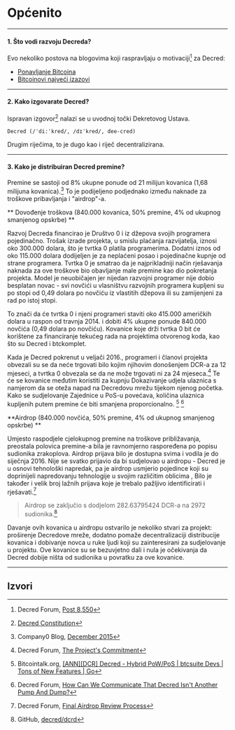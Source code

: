 # <i class="fa fa-question-circle"></i> Općenito 

---

#### 1. Što vodi razvoju Decreda?

Evo nekoliko postova na blogovima koji raspravljaju o motivaciji[^8550] za Decred:

* [Ponavljanje Bitcoina](https://blog.companyzero.com/2015/12/iterating-bitcoin/)
* [Bitcoinovi najveći izazovi](https://blog.companyzero.com/2015/11/bitcoins-biggest-challenges/)

---

#### 2. Kako izgovarate Decred? 

Ispravan izgovor[^14482] nalazi se u uvodnoj točki Dekretovog Ustava.

```no-highlight
Decred (/ˈdi:ˈkred/, /dɪˈkred/, dee-cred)
```

Drugim riječima, to je dugo kao i riječ decentralizirana.

---

#### 3. Kako je distribuiran Decred premine? 

Premine se sastoji od 8% ukupne ponude od 21 milijun kovanica (1,68 milijuna kovanica).[^1] To je podijeljeno podjednako između naknade za troškove pribavljanja i "airdrop"-a.

** Dovođenje troškova (840.000 kovanica, 50% premine, 4% od ukupnog smanjenog opskrbe) **

Razvoj Decreda financirao je Društvo 0 i iz džepova svojih programera pojedinačno. Trošak izrade projekta, u smislu plaćanja razvijatelja, iznosi oko 300.000 dolara, što je tvrtka 0 platila programerima. Dodatni iznos od oko 115.000 dolara dodijeljen je za neplaćeni posao i pojedinačne kupnje od strane programera. Tvrtka 0 je smatrao da je najprikladniji način rješavanja naknada za ove troškove bio obavljanje male premine kao dio pokretanja projekta. Model je neuobičajen jer nijedan razvojni programer nije dobio besplatan novac - svi novčići u vlasništvu razvojnih programera kupljeni su po stopi od 0,49 dolara po novčiću iz vlastitih džepova ili su zamijenjeni za rad po istoj stopi.

To znači da će tvrtka 0 i njeni programeri staviti oko 415.000 američkih dolara u raspon od travnja 2014. i dobiti 4% ukupne ponude 840.000 novčića (0,49 dolara po novčiću). Kovanice koje drži tvrtka 0 bit će korištene za financiranje tekućeg rada na projektima otvorenog koda, kao što su Decred i btckomplet.

Kada je Decred pokrenut u veljači 2016., programeri i članovi projekta obvezali su se da neće trgovati bilo kojim njihovim donošenjem DCR-a za 12 mjeseci, a tvrtka 0 obvezala se da ne može trgovati ni za 24 mjeseca.[^4] Te će se kovanice međutim koristiti za kupnju Dokazivanje udjela ulaznica s namjerom da se oteža napad na Decredovu mrežu tijekom njenog početka. Kako se sudjelovanje Zajednice u PoS-u povećava, količina ulaznica kupljenih putem premine će biti smanjena proporcionalno. [^5] [^6]


 **Airdrop (840.000 novčića, 50% premine, 4% od ukupnog smanjenog opskrbe) **

Umjesto raspodjele cjelokupnog premine na troškove približavanja, preostala polovica premine-a bila je ravnomjerno raspoređena po popisu sudionika zrakoplova. Airdrop prijava bilo je dostupna svima i vodila je do siječnja 2016. Nije se svatko prijavio da bi sudjelovao u airdropu - Decred je u osnovi tehnološki napredak, pa je airdrop usmjerio pojedince koji su doprinijeli napredovanju tehnologije u svojim različitim oblicima , Bilo je također i velik broj lažnih prijava koje je trebalo pažljivo identificirati i rješavati.[^3] 

> Airdrop se zaključio s dodjelom 282.63795424 DCR-a na 2972 ​​sudionika.[^2]

Davanje ovih kovanica u airdropu ostvarilo je nekoliko stvari za projekt: proširenje Decredove mreže, dodatno pomaže decentralizaciji distribucije kovanica i dobivanje novca u ruke ljudi koji su zainteresirani za sudjelovanje u projektu. Ove kovanice su se bezuvjetno dali i nula je očekivanja da Decred dobije ništa od sudionika u povratku za ove kovanice.



---

## <i class="fa fa-book"></i> Izvori 

[^8550]: Decred Forum, [Post 8,550](https://forum.decred.org/threads/567/#post-8550)
[^14482]: [Decred Constitution](/getting-started/constitution.md)
[^1]: Company0 Blog, [December 2015](https://blog.companyzero.com/2015/12/decred-rethink-digital-currency/)
[^3]: Decred Forum, [Final Airdrop Review Process](https://forum.decred.org/threads/final-airdrop-review-process.534/)
[^2]: GitHub, [decred/dcrd](https://github.com/decred/dcrd/blob/216aa759fa64e5a13ca8a4608e6c80a0f87eff85/chaincfg/premine.go)
[^4]: Decred Forum, [The Project's Commitment](https://forum.decred.org/threads/the-projects-commitment.730/)
[^5]: Bitcointalk.org, [[ANN][DCR] Decred - Hybrid PoW/PoS | btcsuite Devs | Tons of New Features | Go](https://bitcointalk.org/index.php?topic=1290358.msg13412287#msg13412287)
[^6]: Decred Forum, [How Can We Communicate That Decred Isn't Another Pump And Dump?](https://forum.decred.org/threads/how-can-we-communicate-that-decred-isnt-another-pump-and-dump.96/page-2#post-2220)
